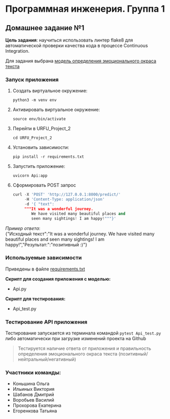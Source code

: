 # Программная инженерия. Группа 1

## Домашнее задание №1
**Цель задания**: научиться использовать линтер flake8 для автоматической проверки качества кода в процессе Continuous Integration.

Для задания выбрана [модель определения эмоционального окраса текста](https://huggingface.co/blanchefort/rubert-base-cased-sentiment)
### Запуск приложения
1. Создать виртуальное окружение:

    `python3 -m venv env`

2. Активировать виртуальное окружение:

    `source env/bin/activate`

3. Перейти в URFU_Project_2
   
    `cd URFU_Project_2`
   
4. Установить зависимости:

    `pip install -r requirements.txt`
   
5. Запустить приложение:

    `uvicorn Api:app`

6. Cформировать POST запрос

    ```python
    curl -X 'POST' 'http://127.0.0.1:8000/predict/'
         -H 'Content-Type: application/json'
         -d '{ "text": 
         """It was a wonderful journey.
            We have visited many beautiful places and
            seen many sightings! I am happy!"""}'
    ```

_Пример ответа_: \
{"Исходный текст":"It was a wonderful journey. We have visited many beautiful places and seen many sightings! I am happy!","Результат:":"позитивный :)"}

### Используемые зависимости
Приведены в файле [requirements.txt](https://github.com/Sibbear1980/URFU_Project_2/blob/main/requirements.txt)

**Скрипт для создания приложения с моделью:**
 - Api.py
 
**Скрипт для тестирования:**
 - Api_test.py

### Тестирование API приложения
Тестирование запускается из терминала командой `pytest Api_test.py` \
либо автоматически при загрузке изменений проекта на Github

>Тестируется наличие ответа от приложения и правильность определения эмоционального окраса текста (позитивный/нейтральный/негативный)

### Участники команды:
 - Коньшина Ольга
 - Ильиных Виктория
 - Шабанов Дмитрий
 - Воробьев Василий 
 - Прохорова Екатерина
 - Егоренкова Татьяна
